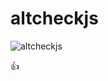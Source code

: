 # altcheckjs

![altcheckjs](https://todays-mitsui.github.io/altcheckjs/screenshots.png)

:thumbsup:
